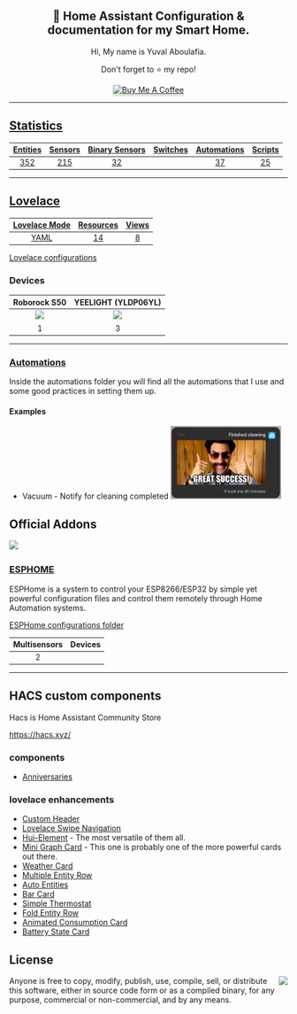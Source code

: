 <h2 align =
    "center">
      🏡 Home Assistant Configuration &amp; documentation for my Smart Home.
</h2>

<p align =
    "center">
    Hi, My name is Yuval Aboulafia.
</p>

<p align =
    "center">
    Don't forget to ⭐️ my repo!
</p>
    <p align =
        "center">
    <a href =
        "https://www.buymeacoffee.com/HMa8m26"
        target="_blank">
            <img src="https://www.buymeacoffee.com/assets/img/custom_images/orange_img.png"
            alt="Buy Me A Coffee"
            style="height: 41px !important;width: 174px !important;box-shadow: 0px 3px 2px 0px rgba(190, 190, 190, 0.5) !important;-webkit-box-shadow: 0px 3px 2px 0px rgba(190, 190, 190, 0.5) !important;">
</p>

-----

## Statistics

| Entities | Sensors | Binary Sensors | Switches | Automations | Scripts |
|:--------:|:-------:|:--------------:|:--------:|:-----------:|:-------:|
|352       |215      |32              |          |37           |25       |

-----

## Lovelace

| Lovelace Mode | Resources | Views |
|:-------------:|:---------:|:-----:|
|YAML           |14         |8      |

[Lovelace configurations](https://github.com/yuvalabou/HomeAssistant-Config/tree/master/lovelace/ui-lovelace)

### Devices

| Roborock S50 | YEELIGHT (YLDP06YL) |
|:------------:|:-------------------:|
|<img src="https://www.lior-electric.co.il/wp-content/uploads/2019/06/46947609c.gif.jpeg" width = 100>|<img src="https://poood.ru/img/goods/yeelight_lampa_xiaomi_led_bulb_color_1700k-6500k_yldp06yl_5.jpg" width=100>|
|1             |3                    |

-----

### [Automations](https://github.com/yuvalabou/HomeAssistant-Config/tree/master/automation)

Inside the automations folder you will find all the automations that I use and some good practices in setting them up.

#### Examples

- Vacuum - Notify for cleaning completed
<img src=
    "https://github.com/yuvalabou/HomeAssistant-Config/blob/master/www/assets/vac_completed.jpg"
    width=200>

## Official Addons

<img src =
    "https://esphome.io/_static/logo-text.svg"
    width=200>

### [ESPHOME](https://esphome.io/index.html)

ESPHome is a system to control your ESP8266/ESP32 by simple yet powerful configuration files and control them remotely through Home Automation systems.

[ESPHome configurations folder](https://github.com/yuvalabou/HomeAssistant-Config/tree/master/esphome)

| Multisensors | Devices |
|:------------:|:-------:|
|2             |         |

-----

## HACS custom components

Hacs is Home Assistant Community Store

<https://hacs.xyz/>

### components

- [Anniversaries](https://github.com/pinkywafer/Anniversaries)

### lovelace enhancements

- [Custom Header](https://maykar.github.io/custom-header/#intro/intro)
- [Lovelace Swipe Navigation](https://github.com/maykar/lovelace-swipe-navigation)
- [Hui-Element](https://github.com/thomasloven/lovelace-hui-element) - The most versatile of them all.
- [Mini Graph Card](https://github.com/kalkih/mini-graph-card) - This one is probably one of the more powerful cards out there.
- [Weather Card](https://github.com/bramkragten/weather-card)
- [Multiple Entity Row](https://github.com/benct/lovelace-multiple-entity-row)
- [Auto Entities](https://github.com/thomasloven/lovelace-auto-entities)
- [Bar Card](https://github.com/custom-cards/bar-card)
- [Simple Thermostat](https://github.com/nervetattoo/simple-thermostat)
- [Fold Entity Row](https://github.com/thomasloven/lovelace-fold-entity-row)
- [Animated Consumption Card](https://github.com/bessarabov/animated-consumption-card)
- [Battery State Card](https://github.com/maxwroc/battery-state-card)

## License

<img src =
    "https://unlicense.org/pd-icon.png"
    align="right">

Anyone is free to copy, modify, publish, use, compile, sell, or
distribute this software, either in source code form or as a compiled
binary, for any purpose, commercial or non-commercial, and by any
means.
